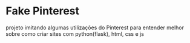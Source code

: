 # Fake Pinterest
projeto imitando algumas utilizações do Pinterest para entender melhor sobre como criar sites com python(flask), html, css e js
